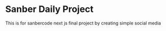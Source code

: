 <h1>Sanber Daily Project</h1>
<p>This is for sanbercode next js final project by creating simple social media</p>
